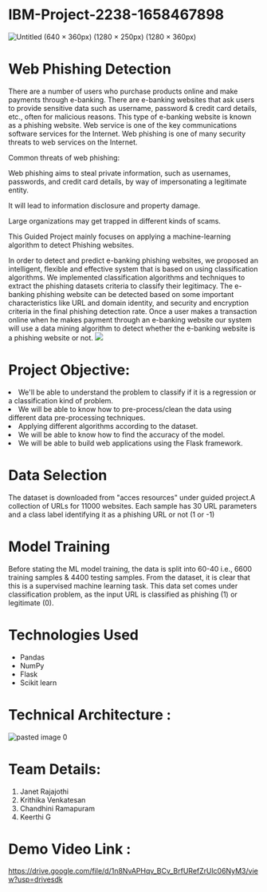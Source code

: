 # IBM-Project-2238-1658467898
![Untitled (640 × 360px) (1280 × 250px) (1280 × 360px)](https://user-images.githubusercontent.com/62200224/191582048-20c88e71-665f-46fc-9423-4acf59982cb3.png)
# Web Phishing Detection
There are a number of users who purchase products online and make payments through e-banking. There are e-banking websites that ask users to provide sensitive data such as username, password & credit card details, etc., often for malicious reasons. This type of e-banking website is known as a phishing website. Web service is one of the key communications software services for the Internet. Web phishing is one of many security threats to web services on the Internet.

Common threats of web phishing:

Web phishing aims to steal private information, such as usernames, passwords, and credit card details, by way of impersonating a legitimate entity.

It will lead to information disclosure and property damage.

Large organizations may get trapped in different kinds of scams.

This Guided Project mainly focuses on applying a machine-learning algorithm to detect Phishing websites.

In order to detect and predict e-banking phishing websites, we proposed an intelligent, flexible and effective system that is based on using classification algorithms. We implemented classification algorithms and techniques to extract the phishing datasets criteria to classify their legitimacy. The e-banking phishing website can be detected based on some important characteristics like URL and domain identity, and security and encryption criteria in the final phishing detection rate. Once a user makes a transaction online when he makes payment through an e-banking website our system will use a data mining algorithm to detect whether the e-banking website is a phishing website or not.
<img src="https://www.cloudflare.com/img/learning/security/threats/phishing-attack/diagram-phishing-attack.png"/>
# Project Objective:
<li>We'll be able to understand the problem to classify if it is a regression or a classification kind of problem.</li>
<li>We will be able to know how to pre-process/clean the data using different data pre-processing techniques.</li>
<li>Applying different algorithms according to the dataset.</li>
<li>We will be able to know how to find the accuracy of the model.</li>
<li>We will be able to build web applications using the Flask framework.</li>

# Data Selection
The dataset is downloaded from "acces resources" under guided project.A collection of URLs for 11000 websites. Each sample has 30 URL parameters and a class label identifying it as a phishing URL or not (1 or -1)

# Model Training
Before stating the ML model training, the data is split into 60-40 i.e., 6600 training samples & 4400 testing samples. From the dataset, it is clear that this is a supervised machine learning task.
This data set comes under classification problem, as the input URL is classified as phishing (1) or legitimate (0).

# Technologies Used
- Pandas
- NumPy
- Flask
- Scikit learn

# Technical Architecture : 
  ![pasted image 0](https://user-images.githubusercontent.com/62200224/191585875-9db35871-72b5-476e-ac9b-3795cf3778de.png)

# Team Details:
1. Janet Rajajothi
2. Krithika Venkatesan
3. Chandhini Ramapuram
4. Keerthi G

# Demo Video Link :
https://drive.google.com/file/d/1n8NvAPHqv_BCv_BrfURefZrUlc06NyM3/view?usp=drivesdk
